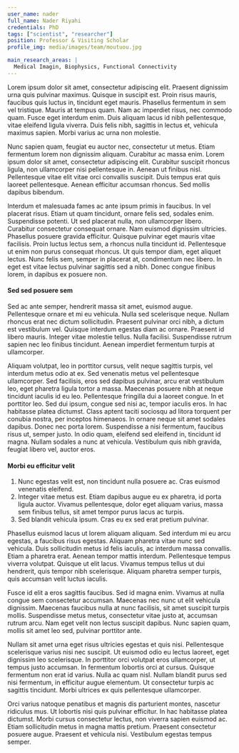 ```yaml
---
user_name: nader
full_name: Nader Riyahi
credentials: PhD
tags: ["scientist", "researcher"]
position: Professor & Visiting Scholar
profile_img: media/images/team/moutuou.jpg

main_research_areas: |
  Medical Imagin, Biophysics, Functional Connectivity
---
```


Lorem ipsum dolor sit amet, consectetur adipiscing elit. Praesent dignissim urna quis pulvinar maximus. Quisque in suscipit est. Proin risus mauris, faucibus quis luctus in, tincidunt eget mauris. Phasellus fermentum in sem vel tristique. Mauris at tempus quam. Nam ac imperdiet risus, nec commodo quam. Fusce eget interdum enim. Duis aliquam lacus id nibh pellentesque, vitae eleifend ligula viverra. Duis felis nibh, sagittis in lectus et, vehicula maximus sapien. Morbi varius ac urna non molestie.

Nunc sapien quam, feugiat eu auctor nec, consectetur ut metus. Etiam fermentum lorem non dignissim aliquam. Curabitur ac massa enim. Lorem ipsum dolor sit amet, consectetur adipiscing elit. Curabitur suscipit rhoncus ligula, non ullamcorper nisi pellentesque in. Aenean ut finibus nisl. Pellentesque vitae elit vitae orci convallis suscipit. Duis tempus erat quis laoreet pellentesque. Aenean efficitur accumsan rhoncus. Sed mollis dapibus bibendum.

Interdum et malesuada fames ac ante ipsum primis in faucibus. In vel placerat risus. Etiam ut quam tincidunt, ornare felis sed, sodales enim. Suspendisse potenti. Ut sed placerat nulla, non ullamcorper libero. Curabitur consectetur consequat ornare. Nam euismod dignissim ultricies. Phasellus posuere gravida efficitur. Quisque pulvinar eget mauris vitae facilisis. Proin luctus lectus sem, a rhoncus nulla tincidunt id. Pellentesque ut enim non purus consequat rhoncus. Ut quis tempor diam, eget aliquet lectus. Nunc felis sem, semper in placerat at, condimentum nec libero. In eget est vitae lectus pulvinar sagittis sed a nibh. Donec congue finibus lorem, in dapibus ex posuere non.

#### Sed sed posuere sem

Sed ac ante semper, hendrerit massa sit amet, euismod augue. Pellentesque ornare et mi eu vehicula. Nulla sed scelerisque neque. Nullam rhoncus erat nec dictum sollicitudin. Praesent pulvinar orci nibh, a dictum est vestibulum vel. Quisque interdum egestas diam ac ornare. Praesent id libero mauris. Integer vitae molestie tellus. Nulla facilisi. Suspendisse rutrum sapien nec leo finibus tincidunt. Aenean imperdiet fermentum turpis at ullamcorper.

Aliquam volutpat, leo in porttitor cursus, velit neque sagittis turpis, vel interdum metus odio at ex. Sed venenatis metus vel pellentesque ullamcorper. Sed facilisis, eros sed dapibus pulvinar, arcu erat vestibulum leo, eget pharetra ligula tortor a massa. Maecenas posuere nibh at neque tincidunt iaculis id eu leo. Pellentesque fringilla dui a laoreet congue. In et porttitor leo. Sed dui ipsum, congue sed nisi ac, tempor iaculis eros. In hac habitasse platea dictumst. Class aptent taciti sociosqu ad litora torquent per conubia nostra, per inceptos himenaeos. In ornare neque sit amet sodales dapibus. Donec nec porta lorem. Suspendisse a nisi fermentum, faucibus risus ut, semper justo. In odio quam, eleifend sed eleifend in, tincidunt id magna. Nullam sodales a nunc at vehicula. Vestibulum quis nibh gravida, feugiat libero vel, auctor eros.

#### Morbi eu efficitur velit

1. Nunc egestas velit est, non tincidunt nulla posuere ac. Cras euismod venenatis eleifend.
2. Integer vitae metus est. Etiam dapibus augue eu ex pharetra, id porta ligula auctor. Vivamus pellentesque, dolor eget aliquam varius, massa sem finibus tellus, sit amet tempor purus lacus ac turpis.
3. Sed blandit vehicula ipsum. Cras eu ex sed erat pretium pulvinar.

Phasellus euismod lacus ut lorem aliquam aliquam. Sed interdum mi eu arcu egestas, a faucibus risus egestas. Aliquam pharetra vitae nunc sed vehicula. Duis sollicitudin metus id felis iaculis, ac interdum massa convallis. Etiam a pharetra erat. Aenean tempor mattis interdum. Pellentesque tempus viverra volutpat. Quisque ut elit lacus. Vivamus tempus tellus ut dui hendrerit, quis tempor nibh scelerisque. Aliquam pharetra semper turpis, quis accumsan velit luctus iaculis.

Fusce id elit a eros sagittis faucibus. Sed id magna enim. Vivamus at nulla congue sem consectetur accumsan. Maecenas nec nunc ut elit vehicula dignissim. Maecenas faucibus nulla at nunc facilisis, sit amet suscipit turpis mollis. Suspendisse metus metus, consectetur vitae justo at, accumsan rutrum arcu. Nam eget velit non lectus suscipit dapibus. Nunc sapien quam, mollis sit amet leo sed, pulvinar porttitor ante.

Nullam sit amet urna eget risus ultricies egestas et quis nisi. Pellentesque scelerisque varius nisi nec suscipit. Ut euismod odio eu lectus laoreet, eget dignissim leo scelerisque. In porttitor orci volutpat eros ullamcorper, ut tempus justo accumsan. In fermentum lobortis orci at cursus. Quisque fermentum non erat id varius. Nulla ac quam nisl. Nullam blandit purus sed nisi fermentum, in efficitur augue elementum. Ut consectetur turpis ac sagittis tincidunt. Morbi ultrices ex quis pellentesque ullamcorper.

Orci varius natoque penatibus et magnis dis parturient montes, nascetur ridiculus mus. Ut lobortis nisi quis pulvinar efficitur. In hac habitasse platea dictumst. Morbi cursus consectetur lectus, non viverra sapien euismod ac. Etiam sollicitudin metus in magna mattis pretium. Praesent consectetur posuere augue. Praesent et vehicula nisi. Vestibulum egestas tempus semper.
